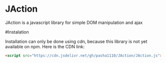 # JAction
JAction is a javascript library for simple DOM manipulation and ajax

#Instalation

Installation can only be done using cdn, because this library is not yet available on npm. Here is the CDN link:

```html
<script src="https://cdn.jsdelivr.net/gh/pasha1110/JAction/JAction.js"></script>
``` 
